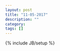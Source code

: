 ```yaml
---
layout: post
title: "11-05-2017"
description: ""
category: 
tags: []
---
```

{% include JB/setup %}
